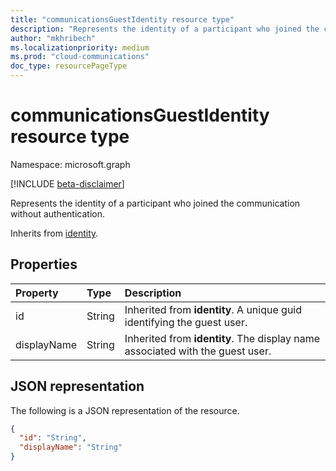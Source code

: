 ```yaml
--- 
title: "communicationsGuestIdentity resource type"
description: "Represents the identity of a participant who joined the communication without authentication."
author: "mkhribech"
ms.localizationpriority: medium
ms.prod: "cloud-communications"
doc_type: resourcePageType
---
```


# communicationsGuestIdentity resource type

Namespace: microsoft.graph

[!INCLUDE [beta-disclaimer](../../includes/beta-disclaimer.md)]

Represents the identity of a participant who joined the communication without authentication.

Inherits from [identity](identity.md).

## Properties

| Property                       | Type                        | Description                                                                                                                                       |
| :----------------------------- | :---------------------------| :-------------------------------------------------------------------------------------------------------------------------------------------------|
| id | String | Inherited from **identity**. A unique guid identifying the guest user. |
| displayName | String | Inherited from **identity**. The display name associated with the guest user. |

## JSON representation

The following is a JSON representation of the resource.

<!-- {
  "blockType": "resource",
  "@odata.type": "microsoft.graph.communicationsGuestIdentity",
  "optionalProperties": [
    "displayName"
  ],
} -->
```json
{
  "id": "String",
  "displayName": "String"
}
```
